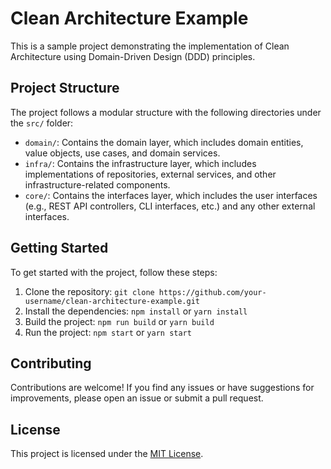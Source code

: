 # Clean Architecture Example

This is a sample project demonstrating the implementation of Clean Architecture using Domain-Driven Design (DDD) principles.

## Project Structure

The project follows a modular structure with the following directories under the `src/` folder:

- `domain/`: Contains the domain layer, which includes domain entities, value objects, use cases, and domain services.
- `infra/`: Contains the infrastructure layer, which includes implementations of repositories, external services, and other infrastructure-related components.
- `core/`: Contains the interfaces layer, which includes the user interfaces (e.g., REST API controllers, CLI interfaces, etc.) and any other external interfaces.

## Getting Started

To get started with the project, follow these steps:

1. Clone the repository: `git clone https://github.com/your-username/clean-architecture-example.git`
2. Install the dependencies: `npm install` or `yarn install`
3. Build the project: `npm run build` or `yarn build`
4. Run the project: `npm start` or `yarn start`

## Contributing

Contributions are welcome! If you find any issues or have suggestions for improvements, please open an issue or submit a pull request.

## License

This project is licensed under the [MIT License](LICENSE).
